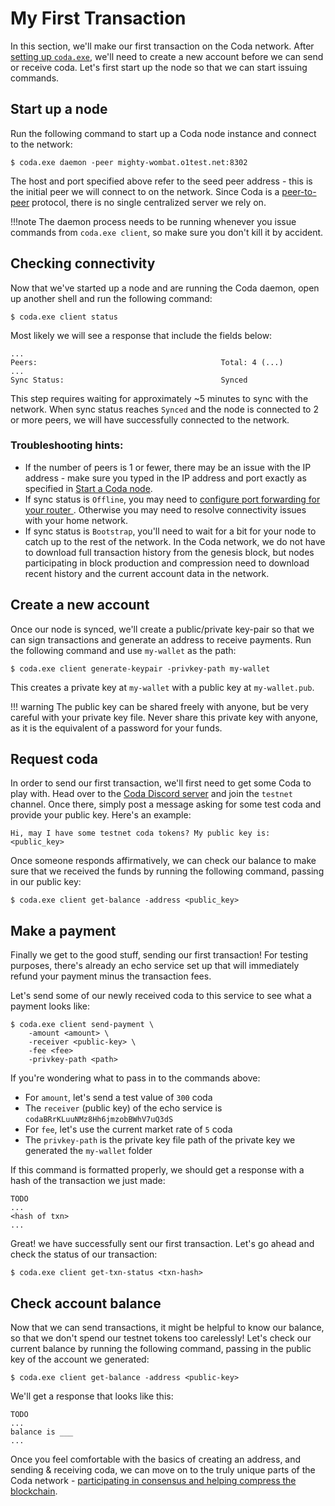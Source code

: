 # My First Transaction

In this section, we'll make our first transaction on the Coda network. After [setting up `coda.exe`](../getting-started), we'll need to create a new account before we can send or receive coda. Let's first start up the node so that we can start issuing commands.

## Start up a node

Run the following command to start up a Coda node instance and connect to the network:

    $ coda.exe daemon -peer mighty-wombat.o1test.net:8302

The host and port specified above refer to the seed peer address - this is the initial peer we will connect to on the network. Since Coda is a [peer-to-peer](../glossary/#peer-to-peer) protocol, there is no single centralized server we rely on. 

!!!note
    The daemon process needs to be running whenever you issue commands from `coda.exe client`, so make sure you don't kill it by accident.

## Checking connectivity

Now that we've started up a node and are running the Coda daemon, open up another shell and run the following command:

    $ coda.exe client status

Most likely we will see a response that include the fields below:

    ...
    Peers:                                         Total: 4 (...)
    ...
    Sync Status:                                   Synced

This step requires waiting for approximately ~5 minutes to sync with the network. When sync status reaches `Synced` and the node is connected to 2 or more peers, we will have successfully connected to the network.

### Troubleshooting hints:

- If the number of peers is 1 or fewer, there may be an issue with the IP address - make sure you typed in the IP address and port exactly as specified in [Start a Coda node](#start-a-coda-node).
- If sync status is `Offline`, you may need to [configure port forwarding for your router ](/docs/getting-started/#port-forwarding). Otherwise you may need to resolve connectivity issues with your home network.
- If sync status is `Bootstrap`, you'll need to wait for a bit for your node to catch up to the rest of the network. In the Coda network, we do not have to download full transaction history from the genesis block, but nodes participating in block production and compression need to download recent history and the current account data in the network.

## Create a new account

Once our node is synced, we'll create a public/private key-pair so that we can sign transactions and generate an address to receive payments. Run the following command and use `my-wallet` as the path:

    $ coda.exe client generate-keypair -privkey-path my-wallet

This creates a private key at `my-wallet` with a public key at `my-wallet.pub`.

!!! warning
    The public key can be shared freely with anyone, but be very careful with your private key file. Never share this private key with anyone, as it is the equivalent of a password for your funds.

## Request coda

In order to send our first transaction, we'll first need to get some Coda to play with. Head over to the [Coda Discord server](https://discord.gg/ShKhA7J) and join the `testnet` channel. Once there, simply post a message asking for some test coda and provide your public key. Here's an example:

    Hi, may I have some testnet coda tokens? My public key is: <public_key>

Once someone responds affirmatively, we can check our balance to make sure that we received the funds by running the following command, passing in our public key:

    $ coda.exe client get-balance -address <public_key>

## Make a payment

Finally we get to the good stuff, sending our first transaction! For testing purposes, there's already an echo service set up that will immediately refund your payment minus the transaction fees.

Let's send some of our newly received coda to this service to see what a payment looks like:

    $ coda.exe client send-payment \
        -amount <amount> \
        -receiver <public-key> \
        -fee <fee>
        -privkey-path <path>

If you're wondering what to pass in to the commands above:

- For `amount`, let's send a test value of `300` coda
- The `receiver` (public key) of the echo service is `codaBRrKLuuNMz8Hh6jmzobBWhV7uQ3dS`
- For `fee`, let's use the current market rate of `5` coda
- The `privkey-path` is the private key file path of the private key we generated the `my-wallet` folder

If this command is formatted properly, we should get a response with a hash of the transaction we just made:

    TODO
    ...
    <hash of txn>
    ...

Great! we have successfully sent our first transaction. Let's go ahead and check the status of our transaction:

    $ coda.exe client get-txn-status <txn-hash>

## Check account balance

Now that we can send transactions, it might be helpful to know our balance, so that we don't spend our testnet tokens too carelessly! Let's check our current balance by running the following command, passing in the public key of the account we generated:

    $ coda.exe client get-balance -address <public-key>

We'll get a response that looks like this:

    TODO
    ...
    balance is ___
    ...

Once you feel comfortable with the basics of creating an address, and sending & receiving coda, we can move on to the truly unique parts of the Coda network - [participating in consensus and helping compress the blockchain](/docs/node-operator).

